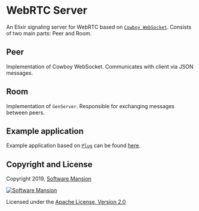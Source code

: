 # WebRTC Server

An Elixir signaling server for WebRTC based on [`Cowboy WebSocket`](https://ninenines.eu/docs/en/cowboy/2.6/manual/cowboy_websocket/). Consists of two main parts: Peer and Room.

## Peer
Implementation of Cowboy WebSocket. Communicates with client via JSON messages.

## Room
Implementation of `GenServer`. Responsible for exchanging messages between peers.

## Example application
Example application based on [`Plug`](https://hexdocs.pm/plug/) can be found [here](https://github.com/membraneframework/webrtc-server/tree/master/example).

## Copyright and License

Copyright 2019, [Software Mansion](https://swmansion.com/?utm_source=git&utm_medium=readme&utm_campaign=membrane)

[![Software Mansion](https://membraneframework.github.io/static/logo/swm_logo_readme.png)](https://swmansion.com/?utm_source=git&utm_medium=readme&utm_campaign=membrane)

Licensed under the [Apache License, Version 2.0](LICENSE)
